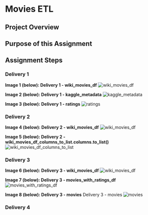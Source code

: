 # Movies ETL

## Project Overview




## Purpose of this Assignment



## Assignment Steps

### Delivery 1

**Image 1 (below): Delivery 1 - wiki_movies_df**
![wiki_movies_df](./Resources/Delivery1_wiki_movies_df.png)

**Image 2 (below): Delivery 1 - kaggle_metadata**
![kaggle_metadata](Resources/Delivery1_kaggle_metadata.png)

**Image 3 (below): Delivery 1 - ratings**
![ratings](Resources/Delivery1_ratings.png)




### Delivery 2

**Image 4 (below): Delivery 2 - wiki_movies_df**
![wiki_movies_df](./Resources/Delivery2_wiki_movies_df.png)


**Image 5 (below): Delivery 2 - wiki_movies_df_columns_to_list.columns.to_list()**
![wiki_movies_df_columns_to_list](./Resources/Delivery2_wiki_movies_df_columns_to_list.png)





### Delivery 3

**Image 6 (below): Delivery 3 - wiki_movies_df**
![wiki_movies_df](./Resources/Delivery3_wiki_movies_df.png)

**Image 7 (below): Delivery 3 - movies_with_ratings_df**
![movies_with_ratings_df](./Resources/Delivery3_movies_with_ratings_df.png)

**Image 8 (below): Delivery 3 - movies**
Delivery 3 - movies
![movies](./Resources/Delivery3_movies_df.png)


### Delivery 4


